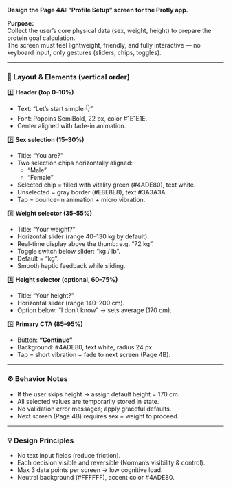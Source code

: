 **Design the Page 4A: “Profile Setup” screen for the Protly app.**

**Purpose:**  
Collect the user’s core physical data (sex, weight, height) to prepare the protein goal calculation.  
The screen must feel lightweight, friendly, and fully interactive — no keyboard input, only gestures (sliders, chips, toggles).

---

### 🎨 Layout & Elements (vertical order)

1️⃣ **Header (top 0–10%)**
- Text: “Let’s start simple 👇”
- Font: Poppins SemiBold, 22 px, color #1E1E1E.
- Center aligned with fade-in animation.

2️⃣ **Sex selection (15–30%)**
- Title: “You are?”
- Two selection chips horizontally aligned:
  - “Male”
  - “Female”
- Selected chip = filled with vitality green (#4ADE80), text white.
- Unselected = gray border (#E8E8E8), text #3A3A3A.
- Tap = bounce-in animation + micro vibration.

3️⃣ **Weight selector (35–55%)**
- Title: “Your weight?”
- Horizontal slider (range 40–130 kg by default).
- Real-time display above the thumb: e.g. “72 kg”.
- Toggle switch below slider: “kg / lb”.
- Default = “kg”.
- Smooth haptic feedback while sliding.

4️⃣ **Height selector (optional, 60–75%)**
- Title: “Your height?”
- Horizontal slider (range 140–200 cm).
- Option below: “I don’t know” → sets average (170 cm).

5️⃣ **Primary CTA (85–95%)**
- Button: **“Continue”**
- Background: #4ADE80, text white, radius 24 px.
- Tap = short vibration + fade to next screen (Page 4B).

---

### ⚙️ Behavior Notes

- If the user skips height → assign default height = 170 cm.
- All selected values are temporarily stored in state.
- No validation error messages; apply graceful defaults.
- Next screen (Page 4B) requires sex + weight to proceed.

---

### 💡 Design Principles
- No text input fields (reduce friction).
- Each decision visible and reversible (Norman’s visibility & control).
- Max 3 data points per screen → low cognitive load.
- Neutral background (#FFFFFF), accent color #4ADE80.
